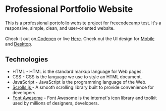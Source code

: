 # Professional Portfolio Website
This is a professional portofolio website project for freecodecamp test. It's a responsive, simple, clean, and user-oriented website.<br><br>
Check it out on<a href="https://codepen.io/souji-andy/full/wvpagZP"> Codepen</a> or live <a href="https://andynotfound.github.io/AndyPortfolio/">Here</a>. Check out the UI design for <a href="https://github.com/AndyNotfound/AndyPortfolio/tree/main/Mobile%20UI%20Design">Mobile</a> and <a href="https://github.com/AndyNotfound/AndyPortfolio/tree/main/Desktop%20UI%20Design">Desktop</a>.

<h2>Technologies</h2>
<ul>
  <li>HTML - HTML is the standard markup language for Web pages.</li>
  <li>CSS - CSS is the language we use to style an HTML document.</li>
  <li>JavaScript - JavaScript is the programming language of the Web.</li>
  <li><a href="https://scrollsjs.com/">Scrolls.js </a>- A smooth scrolling library built to provide convenience for developers.</li>
  <li><a href="https://fontawesome.com/">Font Awesome</a> - Font Awesome is the internet's icon library and toolkit used by millions of designers, developers.</li>
 </ul>
